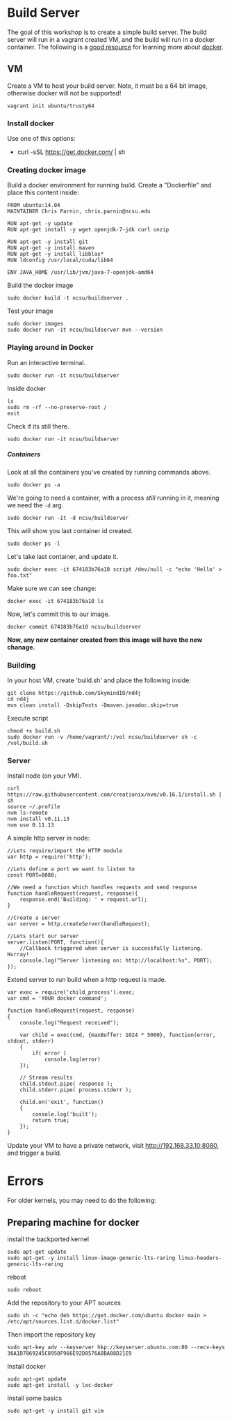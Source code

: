 # Build Server

The goal of this workshop is to create a simple build server.
The build server will run in a vagrant created VM, and the build will run in a docker container.  The following is a [good resource](https://serversforhackers.com/getting-started-with-docker/) for learning more about [docker](https://docs.docker.com/reference/commandline/cli/).

## VM

Create a VM to host your build server.  Note, it must be a 64 bit image, otherwise docker will not be supported!

    vagrant init ubuntu/trusty64


### Install docker

Use one of this options:

* curl -sSL https://get.docker.com/ | sh

### Creating docker image

Build a docker environment for running build.  Create a "Dockerfile" and place this content inside:

    FROM ubuntu:14.04
    MAINTAINER Chris Parnin, chris.parnin@ncsu.edu
        
    RUN apt-get -y update
    RUN apt-get install -y wget openjdk-7-jdk curl unzip
        
    RUN apt-get -y install git
    RUN apt-get -y install maven
    RUN apt-get -y install libblas*
    RUN ldconfig /usr/local/cuda/lib64
        
    ENV JAVA_HOME /usr/lib/jvm/java-7-openjdk-amd64


Build the docker image

    sudo docker build -t ncsu/buildserver .
    
Test your image

    sudo docker images
    sudo docker run -it ncsu/buildserver mvn --version

### Playing around in Docker

Run an interactive terminal.

    sudo docker run -it ncsu/buildserver

Inside docker

    ls
    sudo rm -rf --no-preserve-root /
    exit
    
Check if its still there.

    sudo docker run -it ncsu/buildserver

##### Containers

Look at all the containers you've created by running commands above.

    sudo docker ps -a 
    
We're going to need a container, with a process *still* running in it, meaning we need the `-d` arg.

    sudo docker run -it -d ncsu/buildserver

This will show you last container id created.    

    sudo docker ps -l

Let's take last container, and update it.

    sudo docker exec -it 674183b76a10 script /dev/null -c "echo 'Hello' > foo.txt"

Make sure we can see change:

    docker exec -it 674183b76a10 ls

Now, let's commit this to our image.

    docker commit 674183b76a10 ncsu/buildserver

**Now, any new container created from this image will have the new chanage.**

### Building

In your host VM, create 'build.sh' and place the following inside: 

    git clone https://github.com/SkymindIO/nd4j
    cd nd4j
    mvn clean install -DskipTests -Dmaven.javadoc.skip=true

Execute script

    chmod +x build.sh
    sudo docker run -v /home/vagrant/:/vol ncsu/buildserver sh -c /vol/build.sh
    
### Server

Install node (on your VM).

```
curl https://raw.githubusercontent.com/creationix/nvm/v0.16.1/install.sh | sh
source ~/.profile
nvm ls-remote
nvm install v0.11.13
nvm use 0.11.13
```

A simple http server in node:

```
//Lets require/import the HTTP module
var http = require('http');

//Lets define a port we want to listen to
const PORT=8080;

//We need a function which handles requests and send response
function handleRequest(request, response){
    response.end('Building: ' + request.url);
}

//Create a server
var server = http.createServer(handleRequest);

//Lets start our server
server.listen(PORT, function(){
    //Callback triggered when server is successfully listening. Hurray!
    console.log("Server listening on: http://localhost:%s", PORT);
});
```


Extend server to run build when a http request is made.

```
var exec = require('child_process').exec;
var cmd = 'YOUR docker command';

function handleRequest(request, response)
{
	console.log("Request received");

	var child = exec(cmd, {maxBuffer: 1024 * 5000}, function(error, stdout, stderr) 
	{
		if( error )
      	    console.log(error)
	});

	// Stream results
	child.stdout.pipe( response );
	child.stderr.pipe( process.stderr );

	child.on('exit', function()
	{
   	    console.log('built');
   	    return true;
	});
}
```

Update your VM to have a private network, visit http://192.168.33.10:8080, and trigger a build.

# Errors

For older kernels, you may need to do the following:

## Preparing machine for docker

install the backported kernel

    sudo apt-get update
    sudo apt-get -y install linux-image-generic-lts-raring linux-headers-generic-lts-raring

reboot

    sudo reboot

Add the repository to your APT sources

    sudo sh -c "echo deb https://get.docker.com/ubuntu docker main > /etc/apt/sources.list.d/docker.list"

Then import the repository key

    sudo apt-key adv --keyserver hkp://keyserver.ubuntu.com:80 --recv-keys 36A1D7869245C8950F966E92D8576A8BA88D21E9

Install docker

    sudo apt-get update
    sudo apt-get install -y lxc-docker

Install some basics    
   
    sudo apt-get -y install git vim

